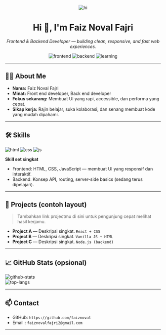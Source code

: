 <!-- =========================
     Andi's GitHub Profile
     Blue — Modern • Clean • Aesthetic
     ========================= -->

<p align="center">
  <img src="https://img.shields.io/badge/Hi%20there-👋-blue?style=for-the-badge&logo=github" alt="hi"/>
</p>

<h1 align="center">Hi 👋, I'm Faiz Noval Fajri </h1>
<p align="center">
  <em>Frontend & Backend Developer — building clean, responsive, and fast web experiences.</em>
</p>

<p align="center">
  <!-- Role badges (blue theme) -->
  <img src="https://img.shields.io/badge/Frontend-Developer-007acc?style=for-the-badge&logo=react&logoColor=white" alt="frontend"/>
  <img src="https://img.shields.io/badge/Backend-Developer-0057b7?style=for-the-badge&logo=node.js&logoColor=white" alt="backend"/>
  <img src="https://img.shields.io/badge/Currently-Learning-Fullstack-1E90FF?style=for-the-badge" alt="learning"/>
</p>

---

## 👨‍💻 About Me
- **Nama:** Faiz Noval Fajri 
- **Minat:** Front end developer, Back end developer  
- **Fokus sekarang:** Membuat UI yang rapi, accessible, dan performa yang cepat.  
- **Sikap kerja:** Rajin belajar, suka kolaborasi, dan senang membuat kode yang mudah dipahami.

---

## 🛠️ Skills
<p>
  <img src="https://img.shields.io/badge/HTML5-E34F26?style=for-the-badge&logo=html5&logoColor=white" alt="html"/>
  <img src="https://img.shields.io/badge/CSS3-1572B6?style=for-the-badge&logo=css3&logoColor=white" alt="css"/>
  <img src="https://img.shields.io/badge/JavaScript-F7DF1E?style=for-the-badge&logo=javascript&logoColor=black" alt="js"/>
</p>

**Skill set singkat**
- Frontend: HTML, CSS, JavaScript — membuat UI yang responsif dan interaktif.  
- Backend: Konsep API, routing, server-side basics (sedang terus dipelajari).  

---

## 🔭 Projects (contoh layout)
> Tambahkan link projectmu di sini untuk pengunjung cepat melihat hasil kerjamu.

- **Project A** — Deskripsi singkat. `React + CSS`  
- **Project B** — Deskripsi singkat. `Vanilla JS + HTML`  
- **Project C** — Deskripsi singkat. `Node.js (backend)`

---

## 📈 GitHub Stats (opsional)

<p align="left">
  <img src="https://github-readme-stats.vercel.app/api?username=faiznoval&show_icons=true&theme=react" alt="github-stats" />
  <br/>
  <img src="https://github-readme-stats.vercel.app/api/top-langs/?username=faiznoval&layout=compact&theme=react" alt="top-langs" />
</p>

---

## 📫 Contact
- GitHub: `https://github.com/faiznoval`
- Email : `faiznovalfajri2@gmail.com`

---
